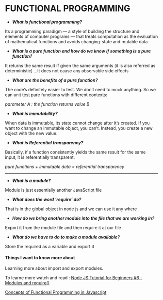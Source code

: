 # FUNCTIONAL PROGRAMMING

* ***What is functional programming?***

Its a programming paradigm — a style of building the structure and elements of computer programs — that treats computation as the evaluation of mathematical functions and avoids changing-state and mutable data

* ***What is a pure function and how do we know if something is a pure function?*** 

It returns the same result if given the same arguments (it is also referred as deterministic)  ...It does not cause any observable side effects

* ***What are the benefits of a pure function?***


The code’s definitely easier to test. We don’t need to mock anything. So we can unit test pure functions with different contexts:

*parameter A : the function returns value B*



* ***What is immutability?***

When data is immutable, its state cannot change after it’s created. If you want to change an immutable object, you can’t. Instead, you create a new object with the new value.


* ***What is Referential transparency?***

Basically, if a function consistently yields the same result for the same input, it is referentially transparent.

*pure functions + immutable data = referential transparency*


-----------
* ***What is a module?***

Module is just essentially another JavaScript file

* ***What does the word ‘require’ do?***

That is in the global object in node js and we can use it any where

* ***How do we bring another module into the file that we are working in?***


Export it from the module file and then require it at our file


* ***What do we have to do to make a module available?***

Store the required as a variable and export it


#### Things I want to know more about
Learning more about import and export modules.

To learne  more watch and read  :
[Node JS Tutorial for Beginners #6 - Modules and require()](https://www.youtube.com/watch?v=xHLd36QoS4k)

[Concepts of Functional Programming in Javascript](https://medium.com/the-renaissance-developer/concepts-of-functional-programming-in-javascript-6bc84220d2aa)